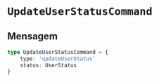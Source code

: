 # `UpdateUserStatusCommand`

## Mensagem

```ts
type UpdateUserStatusCommand = {
    type: 'updateUserStatus'
    status: UserStatus
}
```
